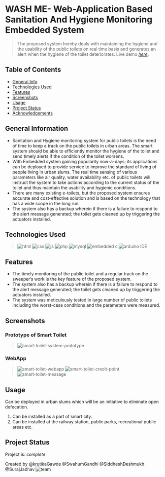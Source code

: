 # WASH ME- Web-Application Based Sanitation And Hygiene Monitoring Embedded System
> The proposed system hereby deals with maintaining the hygiene
and the usability of the public toilets on real time basis and
generates an alert when the hygiene of the toilet deteriorates.
> Live demo [_here_](https://www.example.com).
## Table of Contents
* [General Info](#general-information)
* [Technologies Used](#technologies-used)
* [Features](#features)
* [Screenshots](#screenshots)
* [Usage](#usage)
* [Project Status](#project-status)
* [Acknowledgements](#acknowledgements)

## General Information
- Sanitation and Hygiene monitoring system for public toilets
is the need of time to keep a track on the public toilets in
urban areas. The smart system should be able to efficiently
monitor the hygiene of the toilet and send timely alerts if
the condition of the toilet worsens. 
- With Embedded system gaining popularity now-a-days; its
applications can be deployed to provide service to improve
the standard of living of people living in urban slums. The
real time sensing of various parameters like air quality,
water availability etc. of public toilets will instruct the
system to take actions according to the current status of the
toilet and thus maintain the usability and hygienic
conditions.
- There are many existing e-toilets, but the
proposed system ensures accurate and cost-effective
solution and is based on the technology that has a wide
scope in the long run
- The system also has a backup wherein if there is a failure to
respond to the alert message generated; the toilet gets cleaned
up by triggering the actuators installed.



## Technologies Used
> ![html](https://img.shields.io/badge/HTML5-E34F26?style=for-the-badge&logo=html5&logoColor=white)
  ![css](https://img.shields.io/badge/CSS3-1572B6?style=for-the-badge&logo=css3&logoColor=white)
  ![js](https://img.shields.io/badge/JavaScript-F7DF1E?style=for-the-badge&logo=javascript&logoColor=black)
  ![php](https://img.shields.io/badge/PHP-777BB4?style=for-the-badge&logo=php&logoColor=white)
  ![mysql](https://img.shields.io/badge/MySQL-00000F?style=for-the-badge&logo=mysql&logoColor=white)
  ![embedded c](https://img.shields.io/badge/C%2B%2B-00599C?style=for-the-badge&logo=c%2B%2B&logoColor=white)
  ![arduino IDE](https://img.shields.io/badge/Arduino_IDE-00979D?style=for-the-badge&logo=arduino&logoColor=white)

## Features
- The timely monitoring of the public toilet and a regular track on the
   sweeper’s work is the key feature of the proposed system. 
- The system also has a backup wherein if there is a failure to
  respond to the alert message generated; the toilet gets cleaned
  up by triggering the actuators installed. 
- The system was meticulously tested in large number of
  public toilets including the worst-case conditions and the
  parameters were measured.


## Screenshots
### Prototype of Smart Toilet
>![smart-toilet-system-prototype](https://user-images.githubusercontent.com/69894599/121796855-c679b800-cc39-11eb-8845-8d23de3b8214.png) 
### WebApp
> ![smart-toilet-webapp](https://user-images.githubusercontent.com/69894599/121796867-e90bd100-cc39-11eb-8e27-b9ba3acf14ca.png) ![smart-toilet-credit-point](https://user-images.githubusercontent.com/69894599/121796861-d5606a80-cc39-11eb-8da6-63b5fa48034c.png)
> ![smart-toilet-message](https://user-images.githubusercontent.com/69894599/121796864-ddb8a580-cc39-11eb-805a-446b59bb79a2.png)



## Usage
Can be deployed in urban slums which will be an initiative
to eliminate open defecation.
1. Can be installed as a part of smart city.
2. Can be installed at the railway station, public parks,
recreational public areas etc. 


## Project Status
Project is:  _complete_

Created by @krutikaGawde @SwahumGandhi @SiddheshDeshmukh @SurajJadhav
![team](https://user-images.githubusercontent.com/69894599/121797097-afd46080-cc3b-11eb-84dd-617ad8116f7e.jpg)


